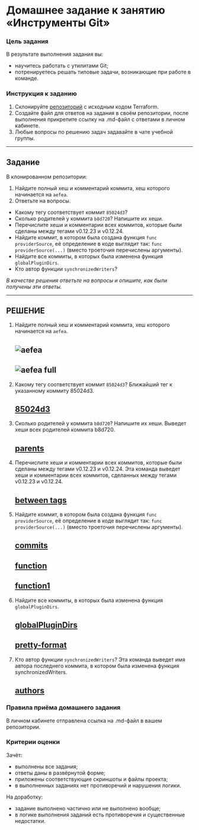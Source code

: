 # Домашнее задание к занятию «Инструменты Git»

### Цель задания

В результате выполнения задания вы:

* научитесь работать с утилитами Git;
* потренируетесь решать типовые задачи, возникающие при работе в команде. 

### Инструкция к заданию

1. Склонируйте [репозиторий](https://github.com/hashicorp/terraform) с исходным кодом Terraform.
2. Создайте файл для ответов на задания в своём репозитории, после выполнения прикрепите ссылку на .md-файл с ответами в личном кабинете.
3. Любые вопросы по решению задач задавайте в чате учебной группы.

------

## Задание

В клонированном репозитории:

1. Найдите полный хеш и комментарий коммита, хеш которого начинается на `aefea`.
2. Ответьте на вопросы.

* Какому тегу соответствует коммит `85024d3`?
* Сколько родителей у коммита `b8d720`? Напишите их хеши.
* Перечислите хеши и комментарии всех коммитов, которые были сделаны между тегами  v0.12.23 и v0.12.24.
* Найдите коммит, в котором была создана функция `func providerSource`, её определение в коде выглядит так: `func providerSource(...)` (вместо троеточия перечислены аргументы).
* Найдите все коммиты, в которых была изменена функция `globalPluginDirs`.
* Кто автор функции `synchronizedWriters`? 

*В качестве решения ответьте на вопросы и опишите, как были получены эти ответы.*

---

## РЕШЕНИЕ
1. Найдите полный хеш и комментарий коммита, хеш которого начинается на `aefea`.


   ![aefea](https://github.com/sash3939/Git-Tools/assets/156709540/52fab9d6-d37d-4f3f-8f73-79bc0a600450)
   ----
   ![aefea full](https://github.com/sash3939/Git-Tools/assets/156709540/ac049783-332b-4f84-9aee-52c1e6c8b49b)
   ----

3. Какому тегу соответствует коммит `85024d3`?
   Ближайший тег к указанному коммиту 85024d3.

   [85024d3](https://github.com/sash3939/Git-Tools/assets/156709540/0383e395-f108-4e8f-8db3-6ed875c3c4a9)
   ----

4. Сколько родителей у коммита `b8d720`? Напишите их хеши.
   Выведет хеши всех родителей коммита b8d720.

   [parents](https://github.com/sash3939/Git-Tools/assets/156709540/2a305932-5058-411d-8003-0afbb917ca10)
   ----

5.  Перечислите хеши и комментарии всех коммитов, которые были сделаны между тегами  v0.12.23 и v0.12.24.
    Эта команда выведет хеши и комментарии всех коммитов, сделанных между тегами v0.12.23 и v0.12.24.
    
    [between tags](https://github.com/sash3939/Git-Tools/assets/156709540/ce98962d-b0f7-4002-a43b-1d59ec042fab)
    ----

6. Найдите коммит, в котором была создана функция `func providerSource`, её определение в коде выглядит так: `func providerSource(...)` (вместо троеточия перечислены аргументы).

    [commits](https://github.com/sash3939/Git-Tools/assets/156709540/0ecce018-d5f8-4f22-8585-058feb80e962)
    ----

    [function](https://github.com/sash3939/Git-Tools/assets/156709540/e4767bfe-7757-4b2d-be76-c0aee2d6d889)
    ----
    [function1](https://github.com/sash3939/Git-Tools/assets/156709540/8e6a6950-3b69-424e-a744-07af1f28b0d0)
    ----

8. Найдите все коммиты, в которых была изменена функция `globalPluginDirs`.

   [globalPluginDirs](https://github.com/sash3939/Git-Tools/assets/156709540/ba23c74c-6bec-40c0-8572-284056baff9e)
   ----

   [pretty-format](https://github.com/sash3939/Git-Tools/assets/156709540/3f7d4605-0d83-4b81-8d76-22c3aece8336)
   ----

9.  Кто автор функции `synchronizedWriters`?
    Эта команда выведет имя автора последнего коммита, в котором была изменена функция synchronizedWriters.
    
    [authors](https://github.com/sash3939/Git-Tools/assets/156709540/6d1a720b-ceb6-4f57-a587-e01509b588a8)
    ----
   

### Правила приёма домашнего задания

В личном кабинете отправлена ссылка на .md-файл в вашем репозитории.

### Критерии оценки

Зачёт:

* выполнены все задания;
* ответы даны в развёрнутой форме;
* приложены соответствующие скриншоты и файлы проекта;
* в выполненных заданиях нет противоречий и нарушения логики.

На доработку:

* задание выполнено частично или не выполнено вообще;
* в логике выполнения заданий есть противоречия и существенные недостатки.

